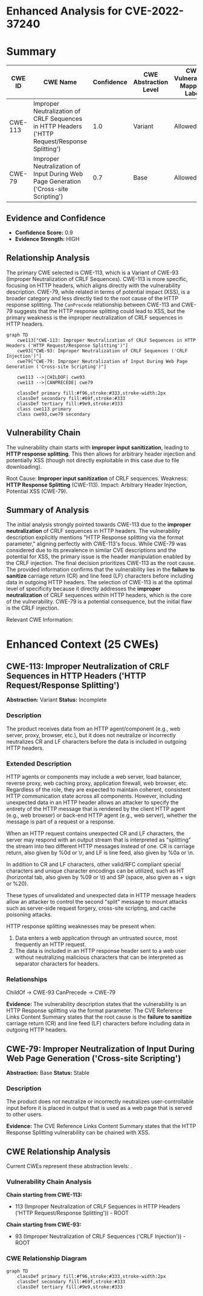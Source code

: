 # Enhanced Analysis for CVE-2022-37240

# Summary
| CWE ID | CWE Name | Confidence | CWE Abstraction Level | CWE Vulnerability Mapping Label | CWE-Vulnerability Mapping Notes |
|---|---|---|---|---|---|
| CWE-113 | Improper Neutralization of CRLF Sequences in HTTP Headers ('HTTP Request/Response Splitting') | 1.0 | Variant | Allowed | Primary CWE |
| CWE-79 | Improper Neutralization of Input During Web Page Generation ('Cross-site Scripting') | 0.7 | Base | Allowed | Secondary Candidate |

## Evidence and Confidence

*   **Confidence Score:** 0.9
*   **Evidence Strength:** HIGH

## Relationship Analysis
The primary CWE selected is CWE-113, which is a Variant of CWE-93 (Improper Neutralization of CRLF Sequences). CWE-113 is more specific, focusing on HTTP headers, which aligns directly with the vulnerability description. CWE-79, while related in terms of potential impact (XSS), is a broader category and less directly tied to the root cause of the HTTP response splitting. The `CanPrecede` relationship between CWE-113 and CWE-79 suggests that the HTTP response splitting could lead to XSS, but the primary weakness is the improper neutralization of CRLF sequences in HTTP headers.

```mermaid
graph TD
    cwe113["CWE-113: Improper Neutralization of CRLF Sequences in HTTP Headers ('HTTP Request/Response Splitting')"]
    cwe93["CWE-93: Improper Neutralization of CRLF Sequences ('CRLF Injection')"]
    cwe79["CWE-79: Improper Neutralization of Input During Web Page Generation ('Cross-site Scripting')"]
    
    cwe113 -->|CHILDOF| cwe93
    cwe113 -->|CANPRECEDE| cwe79
    
    classDef primary fill:#f96,stroke:#333,stroke-width:2px
    classDef secondary fill:#69f,stroke:#333
    classDef tertiary fill:#9e9,stroke:#333
    class cwe113 primary
    class cwe93,cwe79 secondary
```

## Vulnerability Chain
The vulnerability chain starts with **improper input sanitization**, leading to **HTTP response splitting**. This then allows for arbitrary header injection and potentially XSS (though not directly exploitable in this case due to file downloading).

Root Cause: **Improper input sanitization** of CRLF sequences.
Weakness: **HTTP Response Splitting** (CWE-113).
Impact: Arbitrary Header Injection, Potential XSS (CWE-79).

## Summary of Analysis
The initial analysis strongly pointed towards CWE-113 due to the **improper neutralization** of CRLF sequences in HTTP headers. The vulnerability description explicitly mentions "HTTP Response splitting via the format parameter," aligning perfectly with CWE-113's focus. While CWE-79 was considered due to its prevalence in similar CVE descriptions and the potential for XSS, the primary issue is the header manipulation enabled by the CRLF injection. The final decision prioritizes CWE-113 as the root cause. The provided information confirms that the vulnerability lies in the **failure to sanitize** carriage return (CR) and line feed (LF) characters before including data in outgoing HTTP headers.
The selection of CWE-113 is at the optimal level of specificity because it directly addresses the **improper neutralization** of CRLF sequences within HTTP headers, which is the core of the vulnerability.
CWE-79 is a potential consequence, but the initial flaw is the CRLF injection.

Relevant CWE Information:

# Enhanced Context (25 CWEs)

## CWE-113: Improper Neutralization of CRLF Sequences in HTTP Headers ('HTTP Request/Response Splitting')
**Abstraction:** Variant
**Status:** Incomplete

### Description
The product receives data from an HTTP agent/component (e.g., web server, proxy, browser, etc.), but it does not neutralize or incorrectly neutralizes CR and LF characters before the data is included in outgoing HTTP headers.

### Extended Description
HTTP agents or components may include a web server, load balancer, reverse proxy, web caching proxy, application firewall, web browser, etc. Regardless of the role, they are expected to maintain coherent, consistent HTTP communication state across all components. However, including unexpected data in an HTTP header allows an attacker to specify the entirety of the HTTP message that is rendered by the client HTTP agent (e.g., web browser) or back-end HTTP agent (e.g., web server), whether the message is part of a request or a response.

When an HTTP request contains unexpected CR and LF characters, the server may respond with an output stream that is interpreted as "splitting" the stream into two different HTTP messages instead of one. CR is carriage return, also given by %0d or \r, and LF is line feed, also given by %0a or \n.

In addition to CR and LF characters, other valid/RFC compliant special characters and unique character encodings can be utilized, such as HT (horizontal tab, also given by %09 or \t) and SP (space, also given as + sign or %20).

These types of unvalidated and unexpected data in HTTP message headers allow an attacker to control the second "split" message to mount attacks such as server-side request forgery, cross-site scripting, and cache poisoning attacks.

HTTP response splitting weaknesses may be present when:

1.  Data enters a web application through an untrusted source, most frequently an HTTP request.
2.  The data is included in an HTTP response header sent to a web user without neutralizing malicious characters that can be interpreted as separator characters for headers.

### Relationships
ChildOf -> CWE-93
CanPrecede -> CWE-79

**Evidence:** The vulnerability description states that the vulnerability is an HTTP Response splitting via the format parameter. The CVE Reference Links Content Summary states that the root cause is the **failure to sanitize** carriage return (CR) and line feed (LF) characters before including data in outgoing HTTP headers.

## CWE-79: Improper Neutralization of Input During Web Page Generation ('Cross-site Scripting')
**Abstraction:** Base
**Status:** Stable

### Description
The product does not neutralize or incorrectly neutralizes user-controllable input before it is placed in output that is used as a web page that is served to other users.

**Evidence:** The CVE Reference Links Content Summary states that the HTTP Response Splitting vulnerability can be chained with XSS.


## CWE Relationship Analysis

Current CWEs represent these abstraction levels: .


### Vulnerability Chain Analysis

**Chain starting from CWE-113:**
- 113 (Improper Neutralization of CRLF Sequences in HTTP Headers ('HTTP Request/Response Splitting')) - ROOT


**Chain starting from CWE-93:**
- 93 (Improper Neutralization of CRLF Sequences ('CRLF Injection')) - ROOT



### CWE Relationship Diagram

```mermaid
graph TD
    classDef primary fill:#f96,stroke:#333,stroke-width:2px
    classDef secondary fill:#69f,stroke:#333
    classDef tertiary fill:#9e9,stroke:#333
```